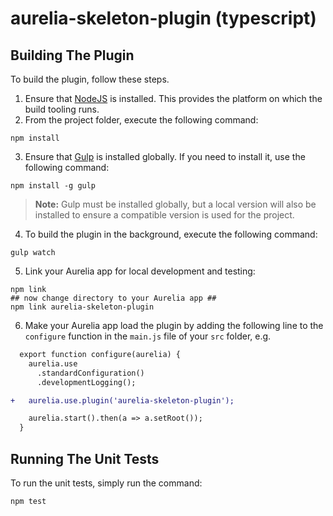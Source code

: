 # aurelia-skeleton-plugin (typescript)

## Building The Plugin

To build the plugin, follow these steps.

1. Ensure that [NodeJS](http://nodejs.org/) is installed. This provides the platform on which the build tooling runs.
2. From the project folder, execute the following command:

  ```shell
  npm install
  ```
3. Ensure that [Gulp](http://gulpjs.com/) is installed globally. If you need to install it, use the following command:

  ```shell
  npm install -g gulp
  ```
  > **Note:** Gulp must be installed globally, but a local version will also be installed to ensure a compatible version is used for the project.
4. To build the plugin in the background, execute the following command:

  ```shell
  gulp watch
  ```
5. Link your Aurelia app for local development and testing:

  ```shell
  npm link
  ## now change directory to your Aurelia app ##
  npm link aurelia-skeleton-plugin
  ```
6. Make your Aurelia app load the plugin by adding the following line to the `configure` function in the `main.js` file of your `src` folder, e.g.

  ```diff
    export function configure(aurelia) {
      aurelia.use
        .standardConfiguration()
        .developmentLogging();

  +   aurelia.use.plugin('aurelia-skeleton-plugin');

      aurelia.start().then(a => a.setRoot());
    }
  ```

## Running The Unit Tests

To run the unit tests, simply run the command:

```shell
npm test
```
